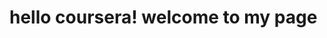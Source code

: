 <!DOCTYPE html>
<html>
<head>
	<meta charset="utf-8">
	<title>HEllO COURSERA</title>
</head>
<body>
<h1>hello coursera!
welcome to my page</h1>

</body>
</html>
